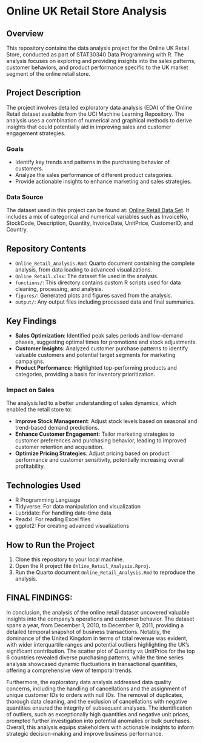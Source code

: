 # Online UK Retail Store Analysis

## Overview
This repository contains the data analysis project for the Online UK Retail Store, conducted as part of STAT30340 Data Programming with R. The analysis focuses on exploring and providing insights into the sales patterns, customer behaviors, and product performance specific to the UK market segment of the online retail store. 

## Project Description
The project involves detailed exploratory data analysis (EDA) of the Online Retail dataset available from the UCI Machine Learning Repository. The analysis uses a combination of numerical and graphical methods to derive insights that could potentially aid in improving sales and customer engagement strategies.

### Goals
- Identify key trends and patterns in the purchasing behavior of customers.
- Analyze the sales performance of different product categories.
- Provide actionable insights to enhance marketing and sales strategies.

### Data Source
The dataset used in this project can be found at: [Online Retail Data Set](https://archive.ics.uci.edu/dataset/352/online+retail). It includes a mix of categorical and numerical variables such as InvoiceNo, StockCode, Description, Quantity, InvoiceDate, UnitPrice, CustomerID, and Country.

## Repository Contents
- `Online_Retail_Analysis.Rmd`: Quarto document containing the complete analysis, from data loading to advanced visualizations.
- `Online_Retail.xlsx`: The dataset file used in the analysis.
- `functions/`: This directory contains custom R scripts used for data cleaning, processing, and analysis.
- `figures/`: Generated plots and figures saved from the analysis.
- `output/`: Any output files including processed data and final summaries.

## Key Findings
- **Sales Optimization**: Identified peak sales periods and low-demand phases, suggesting optimal times for promotions and stock adjustments.
- **Customer Insights**: Analyzed customer purchase patterns to identify valuable customers and potential target segments for marketing campaigns.
- **Product Performance**: Highlighted top-performing products and categories, providing a basis for inventory prioritization.

### Impact on Sales
The analysis led to a better understanding of sales dynamics, which enabled the retail store to:
- **Improve Stock Management**: Adjust stock levels based on seasonal and trend-based demand predictions.
- **Enhance Customer Engagement**: Tailor marketing strategies to customer preferences and purchasing behavior, leading to improved customer retention and acquisition.
- **Optimize Pricing Strategies**: Adjust pricing based on product performance and customer sensitivity, potentially increasing overall profitability.

## Technologies Used
- R Programming Language
- Tidyverse: For data manipulation and visualization
- Lubridate: For handling date-time data
- Readxl: For reading Excel files
- ggplot2: For creating advanced visualizations

## How to Run the Project
1. Clone this repository to your local machine.
2. Open the R project file `Online_Retail_Analysis.Rproj`.
3. Run the Quarto document `Online_Retail_Analysis.Rmd` to reproduce the analysis.

## FINAL FINDINGS:

In conclusion, the analysis of the online retail dataset uncovered valuable insights into the company’s operations and customer behavior. The dataset spans a year, from December 1, 2010, to December 9, 2011, providing a detailed temporal snapshot of business transactions. Notably, the dominance of the United Kingdom in terms of total revenue was evident, with wider interquartile ranges and potential outliers highlighting the UK’s significant contribution. The scatter plot of Quantity vs UnitPrice for the top 6 countries revealed diverse purchasing patterns, while the time series analysis showcased dynamic fluctuations in transactional quantities, offering a comprehensive view of temporal trends.

Furthermore, the exploratory data analysis addressed data quality concerns, including the handling of cancellations and the assignment of unique customer IDs to orders with null IDs. The removal of duplicates, thorough data cleaning, and the exclusion of cancellations with negative quantities ensured the integrity of subsequent analyses. The identification of outliers, such as exceptionally high quantities and negative unit prices, prompted further investigation into potential anomalies or bulk purchases. Overall, this analysis equips stakeholders with actionable insights to inform strategic decision-making and improve business performance.
